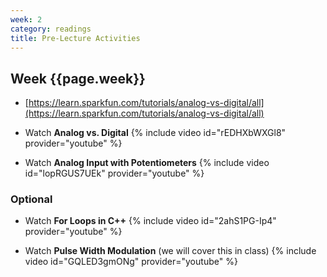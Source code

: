 ```yaml
---
week: 2
category: readings
title: Pre-Lecture Activities
---
```


## Week {{page.week}}

* [https://learn.sparkfun.com/tutorials/analog-vs-digital/all](https://learn.sparkfun.com/tutorials/analog-vs-digital/all)

* Watch **Analog vs. Digital** 
  {% include video id="rEDHXbWXGl8" provider="youtube" %}
* Watch **Analog Input with Potentiometers**
  {% include video id="lopRGUS7UEk" provider="youtube" %}



### Optional

* Watch **For Loops in C++**
  {% include video id="2ahS1PG-Ip4" provider="youtube" %}

* Watch **Pulse Width Modulation** (we will cover this in class)
  {% include video id="GQLED3gmONg" provider="youtube" %}
